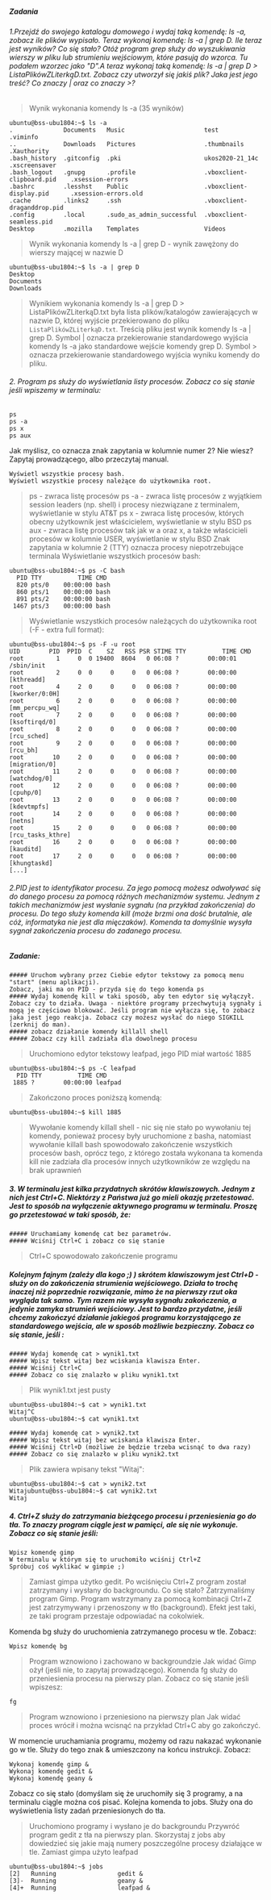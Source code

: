 ##### Zadania
###### 1.Przejdź do swojego katalogu domowego i wydaj taką komendę: ls -a, zobacz ile plików wypisało. Teraz wykonaj komendę: ls -a | grep D. Ile teraz jest wyników? Co się stało? Otóż program grep służy do wyszukiwania wierszy w pliku lub strumieniu wejściowym, które pasują do wzorca. Tu podałem wzorzec jako "D".A teraz wykonaj taką komendę: ls -a | grep D > ListaPlikówZLiterkąD.txt. Zobacz czy utworzył się jakiś plik? Jaka jest jego treść? Co znaczy | oraz co znaczy >?  

> Wynik wykonania komendy ls -a (35 wyników)
```
ubuntu@bss-ubu1804:~$ ls -a
.              Documents   Music                      test                         .viminfo
..             Downloads   Pictures                   .thumbnails                  .Xauthority
.bash_history  .gitconfig  .pki                       ukos2020-21_14c              .xscreensaver
.bash_logout   .gnupg      .profile                   .vboxclient-clipboard.pid    .xsession-errors
.bashrc        .lesshst    Public                     .vboxclient-display.pid      .xsession-errors.old
.cache         .links2     .ssh                       .vboxclient-draganddrop.pid
.config        .local      .sudo_as_admin_successful  .vboxclient-seamless.pid
Desktop        .mozilla    Templates                  Videos
```

> Wynik wykonania komendy ls -a | grep D - wynik zawężony do wierszy mającej w nazwie D
```
ubuntu@bss-ubu1804:~$ ls -a | grep D
Desktop
Documents
Downloads
```

> Wynikiem wykonania komendy ls -a | grep D > ListaPlikówZLiterkąD.txt była lista plików/katalogów zawierających w nazwie D, której wyjście przekierowano do pliku `ListaPlikówZLiterkąD.txt`. Treścią pliku jest wynik komendy ls -a | grep D. Symbol | oznacza przekierowanie standardowego wyjścia komendy ls -a jako standardowe wejście komendy grep D. Symbol > oznacza przekierowanie standardowego wyjścia wyniku komendy do pliku.

###### 2. Program ps służy do wyświetlania listy procesów. Zobacz co się stanie jeśli wpiszemy w terminalu:

    ps
    ps -a
    ps x
    ps aux 

Jak myślisz, co oznacza znak zapytania w kolumnie numer 2? Nie wiesz? Zapytaj prowadzącego, albo przeczytaj manual.

    Wyświetl wszystkie procesy bash.
    Wyświetl wszystkie procesy należące do użytkownika root. 

> ps - zwraca listę procesów
> ps -a - zwraca listę procesów z wyjątkiem session leaders (np. shell) i procesy niezwiązane z terminalem, wyświetlanie w stylu AT&T
> ps x - zwraca listę procesów, których obecny użytkownik jest właścicielem, wyświetlanie w stylu BSD
> ps aux - zwraca listę procesów tak jak w a oraz x, a także właścicieli procesów w kolumnie USER, wyświetlanie w stylu BSD
> Znak zapytania w kolumnie 2 (TTY) oznacza procesy niepotrzebujące terminala
> Wyświetlanie wszystkich procesów bash:
```
ubuntu@bss-ubu1804:~$ ps -C bash
  PID TTY          TIME CMD
  820 pts/0    00:00:00 bash
  860 pts/1    00:00:00 bash
  891 pts/2    00:00:00 bash
 1467 pts/3    00:00:00 bash
```
> Wyświetlanie wszystkich procesów należących do użytkownika root (-F - extra full format):
```
ubuntu@bss-ubu1804:~$ ps -F -u root
UID        PID  PPID  C    SZ   RSS PSR STIME TTY          TIME CMD
root         1     0  0 19400  8604   0 06:08 ?        00:00:01 /sbin/init
root         2     0  0     0     0   0 06:08 ?        00:00:00 [kthreadd]
root         4     2  0     0     0   0 06:08 ?        00:00:00 [kworker/0:0H]
root         6     2  0     0     0   0 06:08 ?        00:00:00 [mm_percpu_wq]
root         7     2  0     0     0   0 06:08 ?        00:00:00 [ksoftirqd/0]
root         8     2  0     0     0   0 06:08 ?        00:00:00 [rcu_sched]
root         9     2  0     0     0   0 06:08 ?        00:00:00 [rcu_bh]
root        10     2  0     0     0   0 06:08 ?        00:00:00 [migration/0]
root        11     2  0     0     0   0 06:08 ?        00:00:00 [watchdog/0]
root        12     2  0     0     0   0 06:08 ?        00:00:00 [cpuhp/0]
root        13     2  0     0     0   0 06:08 ?        00:00:00 [kdevtmpfs]
root        14     2  0     0     0   0 06:08 ?        00:00:00 [netns]
root        15     2  0     0     0   0 06:08 ?        00:00:00 [rcu_tasks_kthre]
root        16     2  0     0     0   0 06:08 ?        00:00:00 [kauditd]
root        17     2  0     0     0   0 06:08 ?        00:00:00 [khungtaskd]
[...]
```

###### 2.PID jest to identyfikator procesu. Za jego pomocą możesz odwoływać się do danego procesu za pomocą różnych mechanizmów systemu. Jednym z takich mechanizmów jest wysłanie sygnału (na przykład zakończenia) do procesu. Do tego służy komenda kill (może brzmi ona dość brutalnie, ale cóż, informatyka nie jest dla mięczaków). Komenda ta domyślnie wysyła sygnał zakończenia procesu do zadanego procesu.
##### Zadanie:

    ##### Uruchom wybrany przez Ciebie edytor tekstowy za pomocą menu "start" (menu aplikacji).
    Zobacz, jaki ma on PID - przyda się do tego komenda ps
    ##### Wydaj komendę kill w taki sposób, aby ten edytor się wyłączył. Zobacz czy to działa. Uwaga - niektóre programy przechwytują sygnały i mogą je częściowo blokować. Jeśli program nie wyłącza się, to zobacz jaka jest jego reakcja. Zobacz czy możesz wysłać do niego SIGKILL (zerknij do man).
    ##### zobacz działanie komendy killall shell
    ##### Zobacz czy kill zadziała dla dowolnego procesu 

> Uruchomiono edytor tekstowy leafpad, jego PID miał wartość 1885
```
ubuntu@bss-ubu1804:~$ ps -C leafpad
  PID TTY          TIME CMD
 1885 ?        00:00:00 leafpad
```
> Zakończono proces poniższą komendą:
```
ubuntu@bss-ubu1804:~$ kill 1885
```
> Wywołanie komendy killall shell - nic się nie stało po wywołaniu tej komendy, ponieważ procesy były uruchomione z basha, natomiast wywołanie killall bash spowodowało zakończenie wszystkich procesów bash, oprócz tego, z którego została wykonana ta komenda
> kill nie zadziała dla procesów innych użytkowników ze względu na brak uprawnień

##### 3. W terminalu jest kilka przydatnych skrótów klawiszowych. Jednym z nich jest Ctrl+C. Niektórzy z Państwa już go mieli okazję przetestować. Jest to sposób na wyłączenie aktywnego programu w terminalu. Proszę go przetestować w taki sposób, że:

    ##### Uruchamiamy komendę cat bez parametrów.
    ##### Wciśnij Ctrl+C i zobacz co się stanie 
> Ctrl+C spowodowało zakończenie programu
##### Kolejnym fajnym (zależy dla kogo ;) ) skrótem klawiszowym jest Ctrl+D - służy on do zakończenia strumienia wejściowego. Działa to trochę inaczej niż poprzednie rozwiązanie, mimo że na pierwszy rzut oka wygląda tak samo. Tym razem nie wysyła sygnału zakończenia, a jedynie zamyka strumień wejściowy. Jest to bardzo przydatne, jeśli chcemy zakończyć działanie jakiegoś programu korzystającego ze standardowego wejścia, ale w sposób możliwie bezpieczny. Zobacz co się stanie, jeśli :

    ##### Wydaj komendę cat > wynik1.txt
    ##### Wpisz tekst witaj bez wciskania klawisza Enter.
    ##### Wciśnij Ctrl+C
    ##### Zobacz co się znalazło w pliku wynik1.txt 
> Plik wynik1.txt jest pusty
```
ubuntu@bss-ubu1804:~$ cat > wynik1.txt
Witaj^C
ubuntu@bss-ubu1804:~$ cat wynik1.txt 
```
    ##### Wydaj komendę cat > wynik2.txt
    ##### Wpisz tekst witaj bez wciskania klawisza Enter.
    ##### Wciśnij Ctrl+D (możliwe że będzie trzeba wcisnąć to dwa razy)
    ##### Zobacz co się znalazło w pliku wynik2.txt 
> Plik zawiera wpisany tekst "Witaj":
```
ubuntu@bss-ubu1804:~$ cat > wynik2.txt
Witajubuntu@bss-ubu1804:~$ cat wynik2.txt 
Witaj
```

##### 4. Ctrl+Z służy do zatrzymania bieżącego procesu i przeniesienia go do tła. To znaczy program ciągle jest w pamięci, ale się nie wykonuje. Zobacz co się stanie jeśli:

    Wpisz komendę gimp
    W terminalu w którym się to uruchomiło wciśnij Ctrl+Z
    Spróbuj coś wyklikać w gimpie ;) 
> Zamiast gimpa użytko gedit. Po wciśnięciu Ctrl+Z program został zatrzymany i wysłany do backgroundu.
Co się stało? Zatrzymaliśmy program Gimp. Program wstrzymany za pomocą kombinacji Ctrl+Z jest zatrzymywany i przenoszony w tło (background). Efekt jest taki, ze taki program przestaje odpowiadać na cokolwiek.

Komenda bg służy do uruchomienia zatrzymanego procesu w tle. Zobacz:

    Wpisz komendę bg 
> Program wznowiono i zachowano w backgroundzie
Jak widać Gimp ożył (jeśli nie, to zapytaj prowadzącego).
Komenda fg służy do przeniesienia procesu na pierwszy plan. Zobacz co się stanie jeśli wpiszesz:

    fg 
> Program wznowiono i przeniesiono na pierwszy plan
Jak widać proces wrócił i można wcisnąć na przykład Ctrl+C aby go zakończyć.

W momencie uruchamiania programu, możemy od razu nakazać wykonanie go w tle. Służy do tego znak & umieszczony na końcu instrukcji. Zobacz:

    Wykonaj komendę gimp &
    Wykonaj komendę gedit &
    Wykonaj komendę geany & 

Zobacz co się stało (domyślam się że uruchomiły się 3 programy, a na terminalu ciągle można coś pisać. Kolejna komenda to jobs. Służy ona do wyświetlenia listy zadań przeniesionych do tła.
> Uruchomiono programy i wysłano je do backgroundu
    Przywróć program gedit z tła na pierwszy plan. Skorzystaj z jobs aby dowiedzieć się jakie mają numery poszczególne procesy działające w tle. 
> Zamiast gimpa użyto leafpad
```
ubuntu@bss-ubu1804:~$ jobs
[2]   Running                 gedit &
[3]-  Running                 geany &
[4]+  Running                 leafpad &
```
